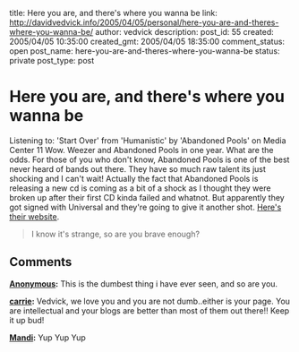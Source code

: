 title: Here you are, and there's where you wanna be
link: http://davidvedvick.info/2005/04/05/personal/here-you-are-and-theres-where-you-wanna-be/
author: vedvick
description: 
post_id: 55
created: 2005/04/05 10:35:00
created_gmt: 2005/04/05 18:35:00
comment_status: open
post_name: here-you-are-and-theres-where-you-wanna-be
status: private
post_type: post

# Here you are, and there's where you wanna be

Listening to: 'Start Over' from 'Humanistic' by 'Abandoned Pools' on Media Center 11 Wow. Weezer and Abandoned Pools in one year. What are the odds. For those of you who don't know, Abandoned Pools is one of the best never heard of bands out there. They have so much raw talent its just shocking and I can't wait! Actually the fact that Abandoned Pools is releasing a new cd is coming as a bit of a shock as I thought they were broken up after their first CD kinda failed and whatnot. But apparently they got signed with Universal and they're going to give it another shot. [Here's their website](http://www.abandonedpools.com/). 

> I know it's strange, so are you brave enough?

## Comments

**[Anonymous](#23 "2005-04-06 13:10:00"):** This is the dumbest thing i have ever seen, and so are you.

**[carrie](#24 "2005-04-06 21:47:00"):** Vedvick, we love you and you are not dumb..either is your page. You are intellectual and your blogs are better than most of them out there!! Keep it up bud!

**[Mandi](#25 "2005-04-07 14:20:00"):** Yup Yup Yup

